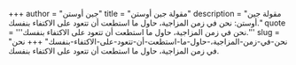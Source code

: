 +++
author = "جين أوستن"
title = "مقولة جين أوستن"
description = "مقولة جين أوستن: نحن في زمن المزاجية، حاول ما استطعت أن تتعود على الاكتفاء بنفسك."
quote = '''نحن في زمن المزاجية، حاول ما استطعت أن تتعود على الاكتفاء بنفسك.'''
slug = "نحن-في-زمن-المزاجية،-حاول-ما-استطعت-أن-تتعود-على-الاكتفاء-بنفسك"
+++
نحن في زمن المزاجية، حاول ما استطعت أن تتعود على الاكتفاء بنفسك.
